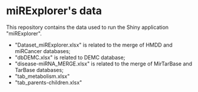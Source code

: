 # miRExplorer's data

This repository contains the data used to run the Shiny application "miRExplorer".
- "Dataset_miRExplorer.xlsx" is related to the merge of HMDD and miRCancer databases;
- "dbDEMC.xlsx" is related to DEMC database;
- "disease-miRNA_MERGE.xlsx" is related to the merge of MirTarBase and TarBase databases;
- "tab_metabolism.xlsx"
- "tab_parents-children.xlsx"
